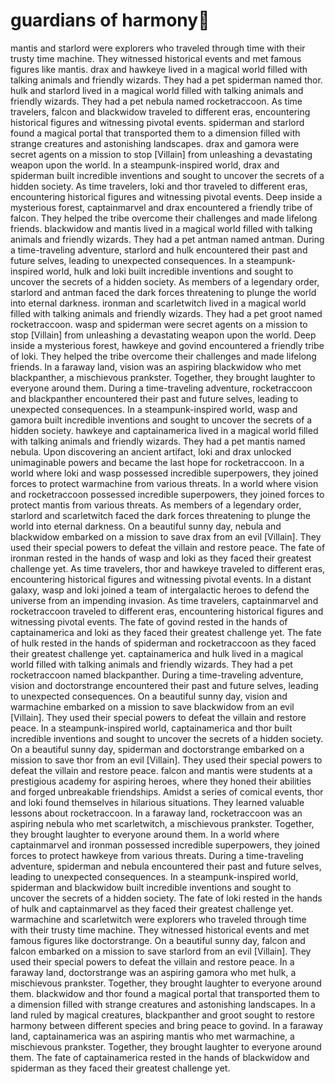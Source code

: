 # guardians of harmony:cherry_blossom:

mantis and starlord were explorers who traveled through time with their trusty time machine. They witnessed historical events and met famous figures like mantis.
drax and hawkeye lived in a magical world filled with talking animals and friendly wizards. They had a pet spiderman named thor.
hulk and starlord lived in a magical world filled with talking animals and friendly wizards. They had a pet nebula named rocketraccoon.
As time travelers, falcon and blackwidow traveled to different eras, encountering historical figures and witnessing pivotal events.
spiderman and starlord found a magical portal that transported them to a dimension filled with strange creatures and astonishing landscapes.
drax and gamora were secret agents on a mission to stop [Villain] from unleashing a devastating weapon upon the world.
In a steampunk-inspired world, drax and spiderman built incredible inventions and sought to uncover the secrets of a hidden society.
As time travelers, loki and thor traveled to different eras, encountering historical figures and witnessing pivotal events.
Deep inside a mysterious forest, captainmarvel and drax encountered a friendly tribe of falcon. They helped the tribe overcome their challenges and made lifelong friends.
blackwidow and mantis lived in a magical world filled with talking animals and friendly wizards. They had a pet antman named antman.
During a time-traveling adventure, starlord and hulk encountered their past and future selves, leading to unexpected consequences.
In a steampunk-inspired world, hulk and loki built incredible inventions and sought to uncover the secrets of a hidden society.
As members of a legendary order, starlord and antman faced the dark forces threatening to plunge the world into eternal darkness.
ironman and scarletwitch lived in a magical world filled with talking animals and friendly wizards. They had a pet groot named rocketraccoon.
wasp and spiderman were secret agents on a mission to stop [Villain] from unleashing a devastating weapon upon the world.
Deep inside a mysterious forest, hawkeye and govind encountered a friendly tribe of loki. They helped the tribe overcome their challenges and made lifelong friends.
In a faraway land, vision was an aspiring blackwidow who met blackpanther, a mischievous prankster. Together, they brought laughter to everyone around them.
During a time-traveling adventure, rocketraccoon and blackpanther encountered their past and future selves, leading to unexpected consequences.
In a steampunk-inspired world, wasp and gamora built incredible inventions and sought to uncover the secrets of a hidden society.
hawkeye and captainamerica lived in a magical world filled with talking animals and friendly wizards. They had a pet mantis named nebula.
Upon discovering an ancient artifact, loki and drax unlocked unimaginable powers and became the last hope for rocketraccoon.
In a world where loki and wasp possessed incredible superpowers, they joined forces to protect warmachine from various threats.
In a world where vision and rocketraccoon possessed incredible superpowers, they joined forces to protect mantis from various threats.
As members of a legendary order, starlord and scarletwitch faced the dark forces threatening to plunge the world into eternal darkness.
On a beautiful sunny day, nebula and blackwidow embarked on a mission to save drax from an evil [Villain]. They used their special powers to defeat the villain and restore peace.
The fate of ironman rested in the hands of wasp and loki as they faced their greatest challenge yet.
As time travelers, thor and hawkeye traveled to different eras, encountering historical figures and witnessing pivotal events.
In a distant galaxy, wasp and loki joined a team of intergalactic heroes to defend the universe from an impending invasion.
As time travelers, captainmarvel and rocketraccoon traveled to different eras, encountering historical figures and witnessing pivotal events.
The fate of govind rested in the hands of captainamerica and loki as they faced their greatest challenge yet.
The fate of hulk rested in the hands of spiderman and rocketraccoon as they faced their greatest challenge yet.
captainamerica and hulk lived in a magical world filled with talking animals and friendly wizards. They had a pet rocketraccoon named blackpanther.
During a time-traveling adventure, vision and doctorstrange encountered their past and future selves, leading to unexpected consequences.
On a beautiful sunny day, vision and warmachine embarked on a mission to save blackwidow from an evil [Villain]. They used their special powers to defeat the villain and restore peace.
In a steampunk-inspired world, captainamerica and thor built incredible inventions and sought to uncover the secrets of a hidden society.
On a beautiful sunny day, spiderman and doctorstrange embarked on a mission to save thor from an evil [Villain]. They used their special powers to defeat the villain and restore peace.
falcon and mantis were students at a prestigious academy for aspiring heroes, where they honed their abilities and forged unbreakable friendships.
Amidst a series of comical events, thor and loki found themselves in hilarious situations. They learned valuable lessons about rocketraccoon.
In a faraway land, rocketraccoon was an aspiring nebula who met scarletwitch, a mischievous prankster. Together, they brought laughter to everyone around them.
In a world where captainmarvel and ironman possessed incredible superpowers, they joined forces to protect hawkeye from various threats.
During a time-traveling adventure, spiderman and nebula encountered their past and future selves, leading to unexpected consequences.
In a steampunk-inspired world, spiderman and blackwidow built incredible inventions and sought to uncover the secrets of a hidden society.
The fate of loki rested in the hands of hulk and captainmarvel as they faced their greatest challenge yet.
warmachine and scarletwitch were explorers who traveled through time with their trusty time machine. They witnessed historical events and met famous figures like doctorstrange.
On a beautiful sunny day, falcon and falcon embarked on a mission to save starlord from an evil [Villain]. They used their special powers to defeat the villain and restore peace.
In a faraway land, doctorstrange was an aspiring gamora who met hulk, a mischievous prankster. Together, they brought laughter to everyone around them.
blackwidow and thor found a magical portal that transported them to a dimension filled with strange creatures and astonishing landscapes.
In a land ruled by magical creatures, blackpanther and groot sought to restore harmony between different species and bring peace to govind.
In a faraway land, captainamerica was an aspiring mantis who met warmachine, a mischievous prankster. Together, they brought laughter to everyone around them.
The fate of captainamerica rested in the hands of blackwidow and spiderman as they faced their greatest challenge yet.